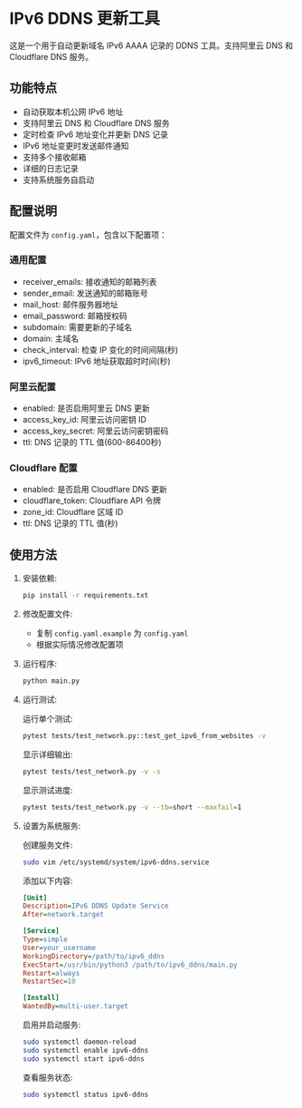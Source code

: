 # IPv6 DDNS 更新工具

这是一个用于自动更新域名 IPv6 AAAA 记录的 DDNS 工具。支持阿里云 DNS 和 Cloudflare DNS 服务。

## 功能特点

- 自动获取本机公网 IPv6 地址
- 支持阿里云 DNS 和 Cloudflare DNS 服务
- 定时检查 IPv6 地址变化并更新 DNS 记录
- IPv6 地址变更时发送邮件通知
- 支持多个接收邮箱
- 详细的日志记录
- 支持系统服务自启动

## 配置说明

配置文件为 `config.yaml`，包含以下配置项：

### 通用配置
- receiver_emails: 接收通知的邮箱列表
- sender_email: 发送通知的邮箱账号
- mail_host: 邮件服务器地址
- email_password: 邮箱授权码
- subdomain: 需要更新的子域名
- domain: 主域名
- check_interval: 检查 IP 变化的时间间隔(秒)
- ipv6_timeout: IPv6 地址获取超时时间(秒)

### 阿里云配置
- enabled: 是否启用阿里云 DNS 更新
- access_key_id: 阿里云访问密钥 ID
- access_key_secret: 阿里云访问密钥密码
- ttl: DNS 记录的 TTL 值(600-86400秒)

### Cloudflare 配置
- enabled: 是否启用 Cloudflare DNS 更新
- cloudflare_token: Cloudflare API 令牌
- zone_id: Cloudflare 区域 ID
- ttl: DNS 记录的 TTL 值(秒)

## 使用方法

1. 安装依赖:
   ```bash
   pip install -r requirements.txt
   ```

2. 修改配置文件:
   - 复制 `config.yaml.example` 为 `config.yaml`
   - 根据实际情况修改配置项

3. 运行程序:
   ```bash
   python main.py
   ```

4. 运行测试:

   运行单个测试:
   ```bash
   pytest tests/test_network.py::test_get_ipv6_from_websites -v
   ```

   显示详细输出:
   ```bash
   pytest tests/test_network.py -v -s
   ```

   显示测试进度:
   ```bash
   pytest tests/test_network.py -v --tb=short --maxfail=1
   ```

5. 设置为系统服务:

   创建服务文件:
   ```bash
   sudo vim /etc/systemd/system/ipv6-ddns.service
   ```

   添加以下内容:
   ```ini
   [Unit]
   Description=IPv6 DDNS Update Service
   After=network.target

   [Service]
   Type=simple
   User=your_username
   WorkingDirectory=/path/to/ipv6_ddns
   ExecStart=/usr/bin/python3 /path/to/ipv6_ddns/main.py
   Restart=always
   RestartSec=10

   [Install]
   WantedBy=multi-user.target
   ```

   启用并启动服务:
   ```bash
   sudo systemctl daemon-reload
   sudo systemctl enable ipv6-ddns
   sudo systemctl start ipv6-ddns
   ```

   查看服务状态:
   ```bash
   sudo systemctl status ipv6-ddns
   ```
